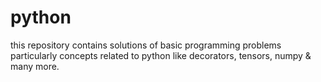 # python
this repository contains solutions of basic programming problems particularly concepts related to python
like decorators, tensors, numpy & many more.
